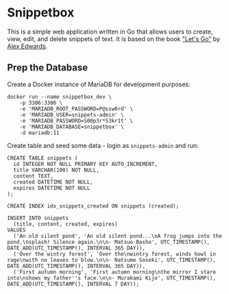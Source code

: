 # Snippetbox

This is a simple web application written in Go that allows users to create, view,
edit, and delete snippets of text. It is based on the book ["Let's Go"][letsgo]
by [Alex Edwards](https://www.alexedwards.net/).

## Prep the Database

Create a Docker instance of MariaDB for development purposes:

```shell
docker run --name snippetbox_dev \
    -p 3306:3306 \
    -e 'MARIADB_ROOT_PASSWORD=P@ssw0rd' \
    -e 'MARIADB_USER=snippets-admin' \
    -e 'MARIADB_PASSWORD=S00p3r*S3kr1t' \
    -e 'MARIADB_DATABASE=snippetbox' \
    -d mariadb:11
```

Create table and seed some data - login as `snippets-admin` and run:

```mariadb
CREATE TABLE snippets (
  id INTEGER NOT NULL PRIMARY KEY AUTO_INCREMENT,
  title VARCHAR(100) NOT NULL,
  content TEXT,
  created DATETIME NOT NULL,
  expires DATETIME NOT NULL
);

CREATE INDEX idx_snippets_created ON snippets (created);

INSERT INTO snippets
  (title, content, created, expires)
VALUES
  ('An old silent pond', 'An old silent pond...\nA frog jumps into the pond,\nsplash! Silence again.\n\n- Matsuo Basho', UTC_TIMESTAMP(), DATE_ADD(UTC_TIMESTAMP(), INTERVAL 365 DAY)),
  ('Over the wintry forest', 'Over the\nwintry forest, winds howl in rage\nwith no leaves to blow.\n\n- Natsume Soseki', UTC_TIMESTAMP(), DATE_ADD(UTC_TIMESTAMP(), INTERVAL 365 DAY)),
  ('First autumn morning', 'First autumn morning\nthe mirror I stare into\nshows my father''s face.\n\n- Murakami Kijo', UTC_TIMESTAMP(), DATE_ADD(UTC_TIMESTAMP(), INTERVAL 7 DAY));

```

[letsgo]: https://lets-go.alexedwards.net/ "Let's Go"
